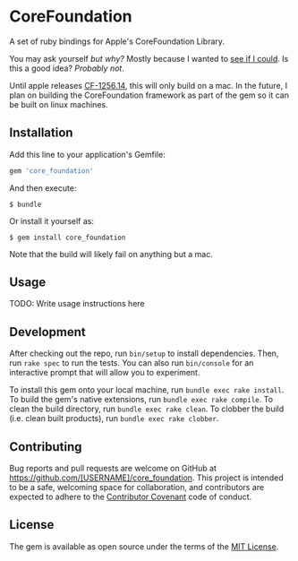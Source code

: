 # CoreFoundation

A set of ruby bindings for Apple's CoreFoundation Library.

You may ask yourself _but why?_ Mostly because I wanted to [see if I could][JP].
Is this a good idea? _Probably not_.

Until apple releases [CF-1256.14][CF], this will only build on a mac. In the
future, I plan on building the CoreFoundation framework as part of the gem so it
can be built on linux machines.

## Installation

Add this line to your application's Gemfile:

```ruby
gem 'core_foundation'
```

And then execute:

    $ bundle

Or install it yourself as:

    $ gem install core_foundation

Note that the build will likely fail on anything but a mac.

## Usage

TODO: Write usage instructions here

## Development

After checking out the repo, run `bin/setup` to install dependencies.
Then, run `rake spec` to run the tests. You can also run `bin/console` for an
interactive prompt that will allow you to experiment.

To install this gem onto your local machine, run `bundle exec rake install`.
To build the gem's native extensions, run `bundle exec rake compile`.
To clean the build directory, run `bundle exec rake clean`.
To clobber the build (i.e. clean built products), run `bundle exec rake clobber`.

## Contributing

Bug reports and pull requests are welcome on GitHub at
https://github.com/[USERNAME]/core_foundation. This project is intended to be a
safe, welcoming space for collaboration, and contributors are expected to adhere
to the [Contributor Covenant](http://contributor-covenant.org) code of conduct.


## License

The gem is available as open source under the terms of the [MIT License](http://opensource.org/licenses/MIT).

[JP]: http://imgur.com/anCjzwyh
[CF]: http://www.opensource.apple.com/release/os-x-10112/
[//]: # ( vim: set ts=8 sw=4 tw=80 ft=markdown et :)
